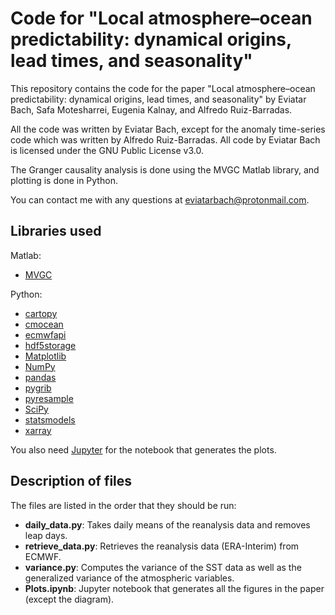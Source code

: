 # Code for "Local atmosphere–ocean predictability: dynamical origins, lead times, and seasonality"

This repository contains the code for the paper "Local atmosphere–ocean predictability: dynamical origins, lead times, and seasonality" by Eviatar Bach, Safa Motesharrei, Eugenia Kalnay, and Alfredo Ruiz-Barradas.

All the code was written by Eviatar Bach, except for the anomaly time-series code which was written by Alfredo Ruiz-Barradas. All code by Eviatar Bach is licensed under the GNU Public License v3.0.

The Granger causality analysis is done using the MVGC Matlab library, and plotting is done in Python.

You can contact me with any questions at eviatarbach@protonmail.com.

## Libraries used

Matlab:
- [MVGC](http://users.sussex.ac.uk/~lionelb/MVGC/html/mvgchelp.html)

Python:
- [cartopy](http://scitools.org.uk/cartopy/)
- [cmocean](https://matplotlib.org/cmocean/)
- [ecmwfapi](https://pypi.org/project/ecmwf-api-client/)
- [hdf5storage](https://pythonhosted.org/hdf5storage/)
- [Matplotlib](https://matplotlib.org/)
- [NumPy](http://www.numpy.org/)
- [pandas](https://pandas.pydata.org/)
- [pygrib](https://github.com/jswhit/pygrib)
- [pyresample](https://pyresample.readthedocs.io/en/latest/)
- [SciPy](https://scipy.org/scipylib/index.html)
- [statsmodels](https://www.statsmodels.org/stable/index.html)
- [xarray](http://xarray.pydata.org/en/stable/)

You also need [Jupyter](https://jupyter.org/) for the notebook that generates the plots.

## Description of files

The files are listed in the order that they should be run:

- **daily_data.py**: Takes daily means of the reanalysis data and removes leap days.
- **retrieve_data.py**: Retrieves the reanalysis data (ERA-Interim) from ECMWF.
- **variance.py**: Computes the variance of the SST data as well as the generalized variance of the atmospheric variables.
- **Plots.ipynb**: Jupyter notebook that generates all the figures in the paper (except the diagram).

